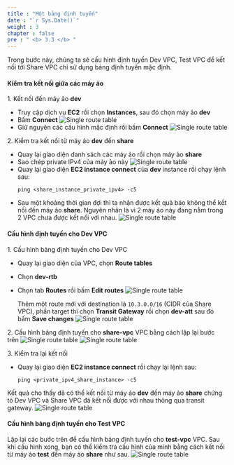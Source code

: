 ```yaml
---
title : "Một bảng định tuyến"
date : "`r Sys.Date()`"
weight : 3
chapter : false
pre : " <b> 3.3 </b> "
---
```


Trong bước này, chúng ta sẽ cấu hình định tuyến Dev VPC, Test VPC để kết nối tới Share VPC chỉ sử dụng bảng định tuyến mặc định.

#### Kiểm tra kết nối giữa các máy ảo
1\. Kết nối đến máy ảo **dev**
- Truy cập dịch vụ **EC2** rồi chọn **Instances**, sau đó chọn máy ảo **dev**
- Bấm **Connect**
![Single route table](/images/3-single-account-single-region/single_route_table_1.png)
- Giữ nguyên các cấu hình mặc định rồi bấm **Connect**
![Single route table](/images/3-single-account-single-region/single_route_table_2.png)

2\. Kiểm tra kết nối từ máy ảo **dev** đến **share**
- Quay lại giao diện danh sách các máy ảo rồi chọn máy ảo **share**
- Sao chép private IPv4 của máy ảo này
![Single route table](/images/3-single-account-single-region/single_route_table_3.png)
- Quay lại giao diện **EC2 instance connect** của **dev** instance rồi chạy lệnh sau:
  ```shell
  ping <share_instance_private_ipv4> -c5
  ```
- Sau một khoảng thời gian đợi thì ta nhận được kết quả báo không thể kết nối đến máy ảo **share**. Nguyên nhân là vì 
2 máy ảo này đang nằm trong 2 VPC chưa được kết nối với nhau.
![Single route table](/images/3-single-account-single-region/single_route_table_4.png)

#### Cấu hình định tuyến cho Dev VPC
1\. Cấu hình bảng định tuyến cho Dev VPC
- Quay lại giao diện của VPC, chọn **Route tables**
- Chọn **dev-rtb**
- Chọn tab **Routes** rồi bấm **Edit routes**
![Single route table](/images/3-single-account-single-region/single_route_table_5.png)

  Thêm một route mới với destination là `10.3.0.0/16` (CIDR của Share VPC), phần target thì chọn **Transit Gateway** rồi chọn **dev-att** sau đó bấm **Save changes**
  ![Single route table](/images/3-single-account-single-region/single_route_table_6.png)

2\. Cấu hình bảng định tuyến cho **share-vpc** VPC bằng cách lặp lại bước trên
  ![Single route table](/images/3-single-account-single-region/single_route_table_7.png)
  ![Single route table](/images/3-single-account-single-region/single_route_table_8.png)

3\. Kiểm tra lại kết nối
- Quay lại giao diện **EC2 instance connect** rồi chạy lại lệnh sau:
  ```shell
  ping <private_ipv4_share_instance> -c5
  ```

Kết quả cho thấy đã có thể kết nối từ máy ảo **dev** đến máy ảo **share** chứng tỏ Dev VPC và Share VPC đã kết nối được với nhau thông qua transit gateway.
![Single route table](/images/3-single-account-single-region/single_route_table_9.png)

#### Cấu hình bảng định tuyến cho Test VPC
Lặp lại các bước trên để cấu hình bảng định tuyến cho **test-vpc** VPC. Sau khi cấu hình xong, bạn có thể kiểm tra cấu 
hình của mình bằng cách kết nối từ máy ảo **test** đến máy ảo **share** như sau.
![Single route table](/images/3-single-account-single-region/single_route_table_10.png)
